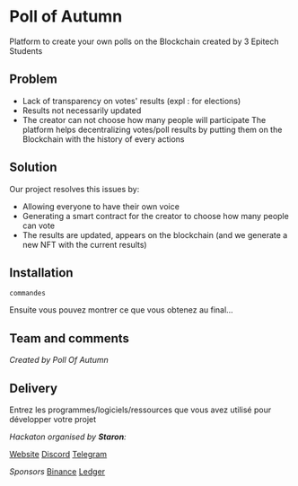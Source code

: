 # Poll of Autumn

Platform to create your own polls on the Blockchain created by 3 Epitech Students


## Problem
- Lack of transparency on votes' results (expl : for elections) 
- Results not necessarily updated
- The creator can not choose how many people will participate
The platform helps decentralizing votes/poll results by putting them on the Blockchain with the history of every actions 

## Solution
Our project resolves this issues by: 
- Allowing everyone to have their own voice
- Generating a smart contract for the creator to choose how many people can vote
- The results are updated, appears on the blockchain (and we generate a new NFT with the current results) 

## Installation
 ``commandes``


Ensuite vous pouvez montrer ce que vous obtenez au final...

## Team and comments
_Created by Poll Of Autumn_


## Delivery

Entrez les programmes/logiciels/ressources que vous avez utilisé pour développer votre projet

_Hackaton organised by **Staron**:_

[Website](https://www.starton.io/)
[Discord](https://discord.com/invite/2jUShxHddn)
[Telegram](https://t.me/starton_io)


_Sponsors_
[Binance](https://www.binance.com/fr) 
[Ledger](https://www.ledger.com/) 

